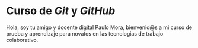 # Curso de _Git_ y _GitHub_

Hola, soy tu amigo y docente digital Paulo Mora, bienvenid@s a mi curso de prueba y aprendizaje para novatos en las tecnologias de trabajo colaborativo.